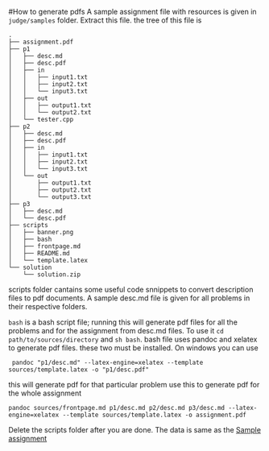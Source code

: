 #How to generate pdfs
A sample assignment file with resources is given in `judge/samples` folder.
Extract this file. the tree of this file is 
```
.
├── assignment.pdf
├── p1
│   ├── desc.md
│   ├── desc.pdf
│   ├── in
│   │   ├── input1.txt
│   │   ├── input2.txt
│   │   └── input3.txt
│   ├── out
│   │   ├── output1.txt
│   │   └── output2.txt
│   └── tester.cpp
├── p2
│   ├── desc.md
│   ├── desc.pdf
│   ├── in
│   │   ├── input1.txt
│   │   ├── input2.txt
│   │   └── input3.txt
│   └── out
│       ├── output1.txt
│       ├── output2.txt
│       └── output3.txt
├── p3
│   ├── desc.md
│   └── desc.pdf
├── scripts
│   ├── banner.png
│   ├── bash
│   ├── frontpage.md
│   ├── README.md
│   └── template.latex
└── solution
    └── solution.zip

```
scripts folder cantains some useful code snnippets to convert description files to pdf documents. A sample desc.md file is given for all problems in their respective folders.

 `bash` is a bash script file; running this will generate pdf files for all the problems and for the assignment from desc.md files. To use it `cd path/to/sources/directory` and  `sh bash`. bash file uses pandoc and xelatex to generate pdf files. these two must be installed. On windows you can use 

```
 pandoc "p1/desc.md" --latex-engine=xelatex --template sources/template.latex -o "p1/desc.pdf"
```

this will generate pdf for that particular problem
use this to generate pdf for the whole assignment

```
pandoc sources/frontpage.md p1/desc.md p2/desc.md p3/desc.md --latex-engine=xelatex --template sources/template.latex -o assignment.pdf
```
Delete the scripts folder after you are done. The data is same as the [Sample assignment](sample_assignment.md)
